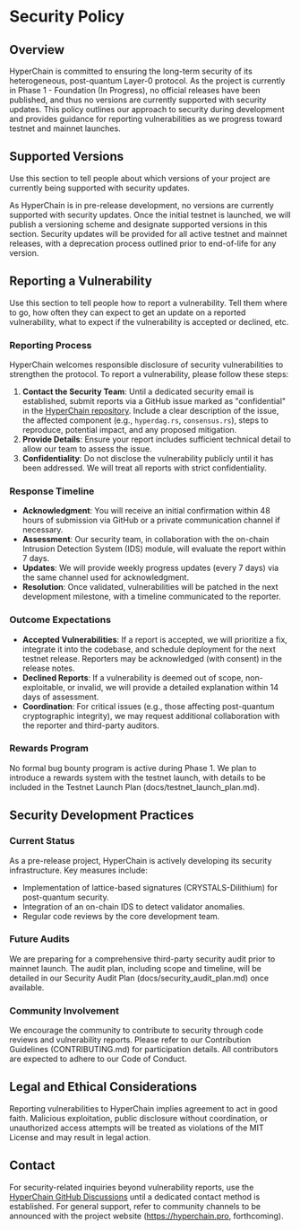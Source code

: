 # Security Policy

## Overview

HyperChain is committed to ensuring the long-term security of its heterogeneous, post-quantum Layer-0 protocol. As the project is currently in Phase 1 - Foundation (In Progress), no official releases have been published, and thus no versions are currently supported with security updates. This policy outlines our approach to security during development and provides guidance for reporting vulnerabilities as we progress toward testnet and mainnet launches.

## Supported Versions

Use this section to tell people about which versions of your project are currently being supported with security updates.

As HyperChain is in pre-release development, no versions are currently supported with security updates. Once the initial testnet is launched, we will publish a versioning scheme and designate supported versions in this section. Security updates will be provided for all active testnet and mainnet releases, with a deprecation process outlined prior to end-of-life for any version.

## Reporting a Vulnerability

Use this section to tell people how to report a vulnerability. Tell them where to go, how often they can expect to get an update on a reported vulnerability, what to expect if the vulnerability is accepted or declined, etc.

### Reporting Process
HyperChain welcomes responsible disclosure of security vulnerabilities to strengthen the protocol. To report a vulnerability, please follow these steps:

1. **Contact the Security Team**: Until a dedicated security email is established, submit reports via a GitHub issue marked as "confidential" in the [HyperChain repository](https://github.com/trvorth/hyperchain/issues/new?assignees=&labels=confidential&template=security_issue.md). Include a clear description of the issue, the affected component (e.g., `hyperdag.rs`, `consensus.rs`), steps to reproduce, potential impact, and any proposed mitigation.
2. **Provide Details**: Ensure your report includes sufficient technical detail to allow our team to assess the issue.
3. **Confidentiality**: Do not disclose the vulnerability publicly until it has been addressed. We will treat all reports with strict confidentiality.

### Response Timeline
- **Acknowledgment**: You will receive an initial confirmation within 48 hours of submission via GitHub or a private communication channel if necessary.
- **Assessment**: Our security team, in collaboration with the on-chain Intrusion Detection System (IDS) module, will evaluate the report within 7 days.
- **Updates**: We will provide weekly progress updates (every 7 days) via the same channel used for acknowledgment.
- **Resolution**: Once validated, vulnerabilities will be patched in the next development milestone, with a timeline communicated to the reporter.

### Outcome Expectations
- **Accepted Vulnerabilities**: If a report is accepted, we will prioritize a fix, integrate it into the codebase, and schedule deployment for the next testnet release. Reporters may be acknowledged (with consent) in the release notes.
- **Declined Reports**: If a vulnerability is deemed out of scope, non-exploitable, or invalid, we will provide a detailed explanation within 14 days of assessment.
- **Coordination**: For critical issues (e.g., those affecting post-quantum cryptographic integrity), we may request additional collaboration with the reporter and third-party auditors.

### Rewards Program
No formal bug bounty program is active during Phase 1. We plan to introduce a rewards system with the testnet launch, with details to be included in the Testnet Launch Plan (docs/testnet_launch_plan.md).

## Security Development Practices

### Current Status
As a pre-release project, HyperChain is actively developing its security infrastructure. Key measures include:
- Implementation of lattice-based signatures (CRYSTALS-Dilithium) for post-quantum security.
- Integration of an on-chain IDS to detect validator anomalies.
- Regular code reviews by the core development team.

### Future Audits
We are preparing for a comprehensive third-party security audit prior to mainnet launch. The audit plan, including scope and timeline, will be detailed in our Security Audit Plan (docs/security_audit_plan.md) once available.

### Community Involvement
We encourage the community to contribute to security through code reviews and vulnerability reports. Please refer to our Contribution Guidelines (CONTRIBUTING.md) for participation details. All contributors are expected to adhere to our Code of Conduct.

## Legal and Ethical Considerations

Reporting vulnerabilities to HyperChain implies agreement to act in good faith. Malicious exploitation, public disclosure without coordination, or unauthorized access attempts will be treated as violations of the MIT License and may result in legal action.

## Contact

For security-related inquiries beyond vulnerability reports, use the [HyperChain GitHub Discussions](https://github.com/trvorth/hyperchain/discussions) until a dedicated contact method is established. For general support, refer to community channels to be announced with the project website (https://hyperchain.pro, forthcoming).
